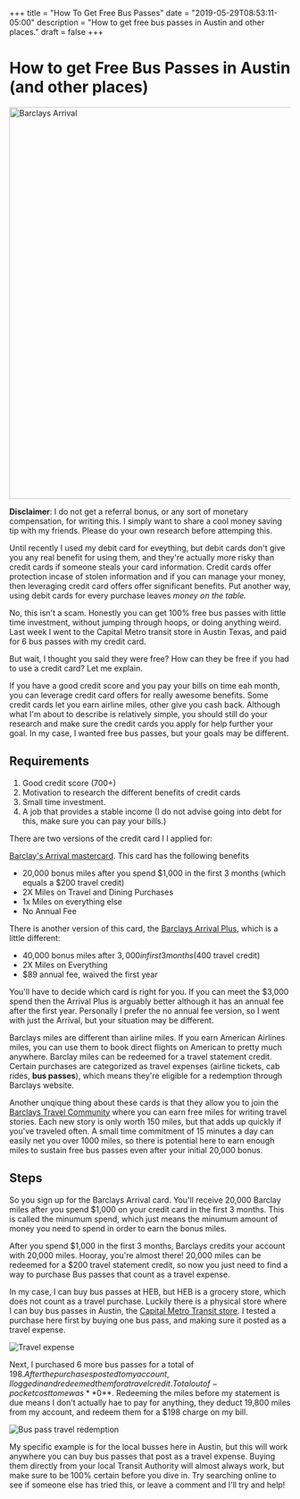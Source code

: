 +++
title = "How To Get Free Bus Passes"
date = "2019-05-29T08:53:11-05:00"
description = "How to get free bus passes in Austin and other places."
draft = false
+++

# How to get Free Bus Passes in Austin (and other places)

<img src="http://i.imgur.com/9raosbX.png" alt="Barclays Arrival" style="width: 700px" />

**Disclaimer**: I do not get a referral bonus, or any sort of monetary compensation, for writing this. I simply want to share a cool money saving tip with my friends. Please do your own research before attemping this.

Until recently I used my debit card for eveything, but debit cards don't give you any real benefit for using them, and they're actually more risky than credit cards if someone steals your card information. Credit cards offer protection incase of stolen information and if you can manage your money, then leveraging credit card offers offer significant benefits. Put another way, using debit cards for every purchase leaves *money on the table.*

No, this isn't a scam. Honestly you can get 100% free bus passes with little time investment, without jumping through hoops, or doing anything weird. Last week I went to the Capital Metro transit store in Austin Texas, and paid for 6 bus passes with my credit card.

But wait, I thought you said they were free? How can they be free if you had to use a credit card? Let me explain.

If you have a good credit score and you pay your bills on time eah month, you can leverage credit card offers for really awesome benefits. Some credit cards let you earn airline miles, other give you cash back. Although what I'm about to describe is relatively simple, you should still do your research and make sure the credit cards you apply for help further your goal. In my case, I wanted free bus passes, but your goals may be different.

## Requirements

1.  Good credit score (700+)
2.  Motivation to research the different benefits of credit cards
3.  Small time investment.
4.  A job that provides a stable income (I do not advise going into debt for this, make sure you can pay your bills.)

There are two versions of the credit card I I applied for:

[Barclay's Arrival mastercard][1]. This card has the following benefits

*   20,000 bonus miles after you spend $1,000 in the first 3 months (which equals a $200 travel credit)
*   2X Miles on Travel and Dining Purchases
*   1x Miles on everything else
*   No Annual Fee

There is another version of this card, the [Barclays Arrival Plus][2], which is a little different:

*   40,000 bonus miles after $3,000 in first 3 months ($400 travel credit)
*   2X Miles on Everything
*   $89 annual fee, waived the first year

You'll have to decide which card is right for you. If you can meet the $3,000 spend then the Arrival Plus is arguably better although it has an annual fee after the first year. Personally I prefer the no annual fee version, so I went with just the Arrival, but your situation may be different.

Barclays miles are different than airline miles. If you earn American Airlines miles, you can use them to book direct flights on American to pretty much anywhere. Barclay miles can be redeemed for a travel statement credit. Certain purchases are categorized as travel expenses (airline tickets, cab rides, **bus passes**), which means they're eligible for a redemption through Barclays website.

Another unqique thing about these cards is that they allow you to join the [Barclays Travel Community][3] where you can earn free miles for writing travel stories. Each new story is only worth 150 miles, but that adds up quickly if you've traveled often. A small time commitment of 15 minutes a day can easily net you over 1000 miles, so there is potential here to earn enough miles to sustain free bus passes even after your initial 20,000 bonus.

## Steps

So you sign up for the Barclays Arrival card. You'll receive 20,000 Barclay miles after you spend $1,000 on your credit card in the first 3 months. This is called the minumum spend, which just means the minumum amount of money you need to spend in order to earn the bonus miles.

After you spend $1,000 in the first 3 months, Barclays credits your account with 20,000 miles. Hooray, you're almost there! 20,000 miles can be redeemed for a $200 travel statement credit, so now you just need to find a way to purchase Bus passes that count as a travel expense.

In my case, I can buy bus passes at HEB, but HEB is a grocery store, which does not count as a travel purchase. Luckily there is a physical store where I can buy bus passes in Austin, the [Capital Metro Transit store][4]. I tested a purchase here first by buying one bus pass, and making sure it posted as a travel expense.

![Travel expense][5]

Next, I purchased 6 more bus passes for a total of $198. After the purchases posted to my account, I logged in and redeemed them for a travel credit. Total out of-pocket cost to me was **$0**. Redeeming the miles before my statement is due means I don't actually hae to pay for anything, they deduct 19,800 miles from my account, and redeem them for a $198 charge on my bill.

![Bus pass travel redemption][6]

My specific example is for the local busses here in Austin, but this will work anywhere you can buy bus passes that post as a travel expense. Buying them directly from your local Transit Authority will almost always work, but make sure to be 100% certain before you dive in. Try searching online to see if someone else has tried this, or leave a comment and I'll try and help!

[1]: http://www.barclaycardarrival.com/arrival-travel/?campaignId=2044&cellNumber=1
[2]: http://www.barclaycardarrival.com/arrival-plus/?campaignId=2043&cellNumber=9
[3]: http://www.barclaycardtravel.com/
[4]: https://www.google.com/maps/place/Capital+Metro/@30.2676883,-97.7474213,16z/data=!4m5!1m2!2m1!1scapital+metro+transit+store!3m1!1s0x0000000000000000:0x8df332980f4b004b
[5]: http://i.imgur.com/uIvQxSG.png
[6]: http://i.imgur.com/hwMHWFI.png
